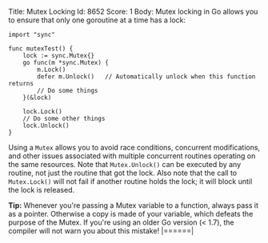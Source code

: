 Title: Mutex Locking
Id: 8652
Score: 1
Body:
Mutex locking in Go allows you to ensure that only one goroutine at a time has a lock:

    import "sync"
    
    func mutexTest() {
        lock := sync.Mutex{}
        go func(m *sync.Mutex) {
            m.Lock()
            defer m.Unlock()   // Automatically unlock when this function returns
            // Do some things
        }(&lock)

        lock.Lock()
        // Do some other things
        lock.Unlock()
    }

Using a `Mutex` allows you to avoid race conditions, concurrent modifications, and other issues associated with multiple concurrent routines operating on the same resources. Note that `Mutex.Unlock()` can be executed by any routine, not just the routine that got the lock. Also note that the call to `Mutex.Lock()` will not fail if another routine holds the lock; it will block until the lock is released.

**Tip:** Whenever you're passing a Mutex variable to a function, always pass it as a pointer. Otherwise a copy is made of your variable, which defeats the purpose of the Mutex. If you're using an older Go version (< 1.7), the compiler will not warn you about this mistake!
|======|
